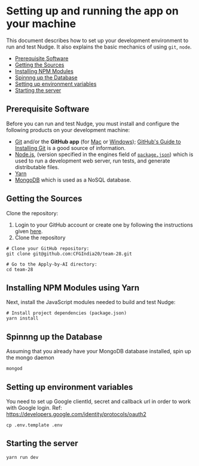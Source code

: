# Setting up and running the app on your machine

This document describes how to set up your development environment to run and test Nudge.
It also explains the basic mechanics of using `git`, `node`.

- [Prerequisite Software](#prerequisite-software)
- [Getting the Sources](#getting-the-sources)
- [Installing NPM Modules](#installing-npm-modules)
- [Spinnng up the Database](#spinnng-up-the-database)
- [Setting up environment variables](#setting-up-the-environment-variables)
- [Starting the server](#starting-the-server)

## Prerequisite Software

Before you can run and test Nudge, you must install and configure the
following products on your development machine:

- [Git](http://git-scm.com) and/or the **GitHub app** (for [Mac](http://mac.github.com) or
  [Windows](http://windows.github.com)); [GitHub's Guide to Installing
  Git](https://help.github.com/articles/set-up-git) is a good source of information.
- [Node.js](http://nodejs.org), (version specified in the engines field of [`package.json`](../package.json)) which is used to run a development web server,
  run tests, and generate distributable files.
- [Yarn](https://yarnpkg.com)
- [MongoDB](https://docs.mongodb.com/manual/installation/) which is used as a NoSQL database.

## Getting the Sources

Clone the repository:

1. Login to your GitHub account or create one by following the instructions given
   [here](https://github.com/signup/free).
2. Clone the repository

```shell
# Clone your GitHub repository:
git clone git@github.com:CFGIndia20/team-28.git
```

```
# Go to the Apply-by-AI directory:
cd team-28
```

## Installing NPM Modules using Yarn

Next, install the JavaScript modules needed to build and test Nudge:

```shell
# Install project dependencies (package.json)
yarn install
```

## Spinnng up the Database

Assuming that you already have your MongoDB database installed, spin up the mongo daemon

```shell
mongod
```

## Setting up environment variables

You need to set up Google clientId, secret and callback url in order to work with Google login.
Ref: https://developers.google.com/identity/protocols/oauth2

```shell
cp .env.template .env
```

## Starting the server

```
yarn run dev
```
